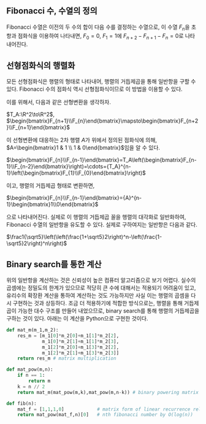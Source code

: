 <!---
title: '[Example NOTE] Fibonacci 수 구하기'
language: Korean
category: Algorithms
--->

## Fibonacci 수, 수열의 정의

Fibonacci 수열은 이전의 두 수의 합이 다음 수를 결정하는 수열으로, 이 수열 $F_n$을 초항과
점화식을 이용하여 나타내면,
$F_0 = 0$, $F_1 = 1$에 $F_{n+2} - F_{n+1} - F_{n}=0$로 나타내어진다.

## 선형점화식의 행렬화

모든 선형점화식은 행렬의 형태로 나타내어, 행렬의 거듭제곱을 통해 일반항을 구할 수 있다.
Fibonacci 수의 점화식 역시 선형점화식이므로 이 방법을 이용할 수 있다.

이를 위해서, 다음과 같은 선형변환을 생각하자.

$T_A:\R^2\to\R^2$,
$\begin{bmatrix}F_{n+1}\\F_{n}\end{bmatrix}\mapsto\begin{bmatrix}F_{n+2}\\F_{n+1}\end{bmatrix}$

이 선형변환에 대응하는 2차 행렬 $A$가 위에서 정의된 점화식에 의해,
$A=\begin{bmatrix}1 & 1 \\ 1 & 0\end{bmatrix}$임을 알 수 있다.

$\begin{bmatrix}F_{n}\\F_{n-1}\end{bmatrix}=T_A\left(\begin{bmatrix}F_{n-1}\\F_{n-2}\end{bmatrix}\right)=\cdots={T_A}^{n-1}\left(\begin{bmatrix}F_{1}\\F_{0}\end{bmatrix}\right)$

이고, 행렬의 거듭제곱 형태로 변환하면,

$\begin{bmatrix}F_{n}\\F_{n-1}\end{bmatrix}={A}^{n-1}\begin{bmatrix}1\\0\end{bmatrix}$

으로 나타내어진다. 실제로 이 행렬의 거듭제곱 꼴을 행렬의 대각화로 일반화하여,
Fibonacci 수열의 일반항을 유도할 수 있다.
실제로 구하여지는 일반항은 다음과 같다.

$\frac1{\sqrt5}\left(\left(\frac{1+\sqrt5}2\right)^n-\left(\frac{1-\sqrt5}2\right)^n\right)$

## Binary search를 통한 계산

위의 일반항을 계산하는 것은 신뢰성이 높은 컴퓨터 알고리즘으로 보기 어렵다.
실수의 곱셈에는 정밀도의 한계가 있으므로 적당히 큰 수에 대해서는
적용되기 어려움이 있고, 유리수의 확장환 계산을 통하여 계산하는 것도 가능하지만 사실 이는
행렬의 곱셈을 다시 구현하는 것과 상등하다.
조금 더 적용하기에 적합한 방식으로는,
행렬을 통해 거듭제곱이 가능한 대수 구조를 만들어 내었으므로, binary search를 통해
행렬의 거듭제곱을 구하는 것이 있다.
아래는 이 계산을 Python으로 구현한 것이다.

``` python
def mat_m(m_1,m_2):
    res_m = [m_1[0]*m_2[0]+m_1[1]*m_2[2],
             m_1[0]*m_2[1]+m_1[1]*m_2[3],
             m_1[2]*m_2[0]+m_1[3]*m_2[2],
             m_1[2]*m_2[1]+m_1[3]*m_2[3]]
    return res_m # matrix multiplication

def mat_pow(m,n):
    if n == 1:
        return m
    k = n // 2
    return mat_m(mat_pow(m,k),mat_pow(m,n-k)) # binary powering matrix

def fib(n):
    mat_f = [1,1,1,0]            # matrix form of linear recurrence relation
    return mat_pow(mat_f,n)[0]   # nth fibonacci number by O(log(n))
```

